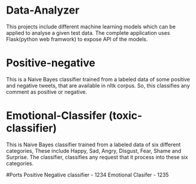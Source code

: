 # Data-Analyzer
This projects include different machine learning models which can be applied to analyse a given test data. The complete application uses Flask(python web framwork) to expose API of the models.


# Positive-negative
This is a Naive Bayes classifier trained from a labeled data of some positive and negative tweets, that are available in nltk corpus. So, this classifies any comment as positive or negative.


# Emotional-Classifer (toxic-classifier)
This is Naive Bayes classifier trained from a labeled data of six different categories, These include Happy, Sad, Angry, Disgust, Fear, Shame and Surprise. The classifier, classifies any request that it process into these six categories. 


#Ports
Positive Negative classifier - 1234
Emotional Clasifer - 1235
